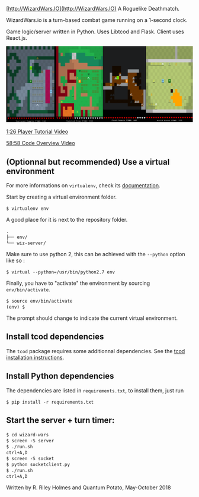 [http://WizardWars.IO](http://WizardWars.IO)
A Roguelike Deathmatch. 

WizardWars.io is a turn-based combat game running on a 1-second clock.

Game logic/server written in Python. Uses Libtcod and Flask. Client uses React.js.

![Screenshot](screenshot.png?raw=true "Screenshot")

[1:26 Player Tutorial Video](https://www.youtube.com/watch?v=An9qhpav9kM)

[58:58 Code Overview Video](https://www.youtube.com/watch?v=WU-UTHbe3Hc)




## (Optionnal but recommended) Use a virtual environment
For more informations on `virtualenv`, check its [documentation](https://virtualenv.pypa.io/en/latest/).

Start by creating a virtual environment folder.
```
$ virtualenv env
```
A good place for it is next to the repository folder.
```
.
├── env/
└── wiz-server/
```
Make sure to use python 2, this can be achieved with the `--python` option like so :
```
$ virtual --python=/usr/bin/python2.7 env
```
Finally, you have to "activate" the environment by sourcing `env/bin/activate`.
```
$ source env/bin/activate
(env) $
```
The prompt should change to indicate the current virtual environment.

## Install tcod dependencies
The `tcod` package requires some additionnal dependencies. See the [tcod installation instructions](https://github.com/libtcod/python-tcod#installation).


## Install Python dependencies
The dependencies are listed in `requirements.txt`, to install them, just run
```
$ pip install -r requirements.txt
```





## Start the server + turn timer:

```
$ cd wizard-wars
$ screen -S server
$ ./run.sh
ctrl+A,D
$ screen -S socket
$ python socketclient.py
$ ./run.sh
ctrl+A,D
```

Written by R. Riley Holmes and Quantum Potato, May-October 2018
